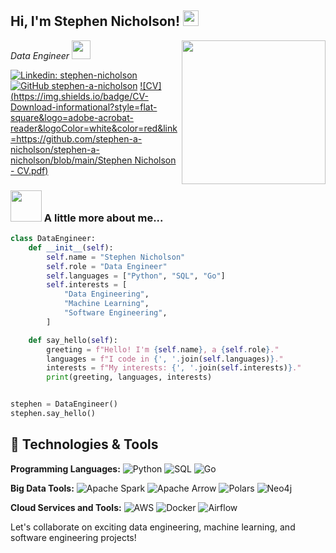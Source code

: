 <h2> Hi, I'm Stephen Nicholson! <img src="https://media.giphy.com/media/hvRJCLFzcasrR4ia7z/giphy.gif" width="25px"></h2>
<img align='right' src="https://media.giphy.com/media/v1.Y2lkPTc5MGI3NjExdmNzODNmNHI1N2w3eHJwdXVwOXBoeTR3a3o4bHhsdDgxYWthNzRsMCZlcD12MV9pbnRlcm5hbF9naWZfYnlfaWQmY3Q9cw/1sgetPM00wWqJpVUTl/giphy.gif" width="230">
<p><em>Data Engineer <img src="https://media.giphy.com/media/WUlplcMpOCEmTGBtBW/giphy.gif" width="30"> 
</em></p>

[![Linkedin: stephen-nicholson](https://img.shields.io/badge/-stephennicholson-blue?style=flat-square&logo=Linkedin&logoColor=white&link=https://www.linkedin.com/in/stephen-nicholson/)](https://www.linkedin.com/in/stephen-nicholson/)
[![GitHub stephen-a-nicholson](https://img.shields.io/github/followers/stephen-a-nicholson?label=follow&style=social)](https://github.com/stephen-a-nicholson)
[![CV](https://img.shields.io/badge/CV-Download-informational?style=flat-square&logo=adobe-acrobat-reader&logoColor=white&color=red&link=https://github.com/stephen-a-nicholson/stephen-a-nicholson/blob/main/Stephen Nicholson - CV.pdf)](https://github.com/stephen-a-nicholson/stephen-a-nicholson/blob/main/Stephen_Nicholson_CV.pdf)


### <img src="https://media.giphy.com/media/VgCDAzcKvsR6OM0uWg/giphy.gif" width="50"> A little more about me...  

```python
class DataEngineer:
    def __init__(self):
        self.name = "Stephen Nicholson"
        self.role = "Data Engineer"
        self.languages = ["Python", "SQL", "Go"]
        self.interests = [
            "Data Engineering",
            "Machine Learning",
            "Software Engineering",
        ]

    def say_hello(self):
        greeting = f"Hello! I'm {self.name}, a {self.role}."
        languages = f"I code in {', '.join(self.languages)}."
        interests = f"My interests: {', '.join(self.interests)}."
        print(greeting, languages, interests)


stephen = DataEngineer()
stephen.say_hello()
```

## 🔧 Technologies & Tools

**Programming Languages:**
![Python](https://img.shields.io/badge/Code-Python-informational?style=flat&logo=python&logoColor=white&color=6aa6f8)
![SQL](https://img.shields.io/badge/Code-SQL-informational?style=flat&logo=sql&logoColor=white&color=6aa6f8)
![Go](https://img.shields.io/badge/Code-Go-informational?style=flat&logo=go&logoColor=white&color=6aa6f8)

**Big Data Tools:**
![Apache Spark](https://img.shields.io/badge/Tools-Apache_Spark-informational?style=flat&logo=apache-spark&logoColor=white&color=6aa6f8)
![Apache Arrow](https://img.shields.io/badge/Tools-Apache_Arrow-informational?style=flat&logo=apache-arrow&logoColor=white&color=6aa6f8)
![Polars](https://img.shields.io/badge/Tools-Polars-informational?style=flat&logo=polars&logoColor=white&color=6aa6f8)
![Neo4j](https://img.shields.io/badge/Database-Neo4j-informational?style=flat&logo=neo4j&logoColor=white&color=6aa6f8)

**Cloud Services and Tools:**
![AWS](https://img.shields.io/badge/Cloud-AWS-informational?style=flat&logo=amazon-aws&logoColor=white&color=6aa6f8)
![Docker](https://img.shields.io/badge/Tools-Docker-informational?style=flat&logo=docker&logoColor=white&color=6aa6f8)
![Airflow](https://img.shields.io/badge/Tools-Airflow-informational?style=flat&logo=apache-airflow&logoColor=white&color=6aa6f8)

Let's collaborate on exciting data engineering, machine learning, and software engineering projects!
